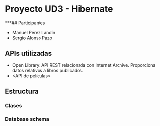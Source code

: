 # Proyecto UD3 - Hibernate

***## Participantes

- Manuel Pérez Landín
- Sergio Alonso Pazo

## APIs utilizadas

- Open Library: API REST relacionada con Internet Archive. Proporciona datos relativos a libros publicados.
- \<API de películas\>

## Estructura

### Clases

### Database schema


